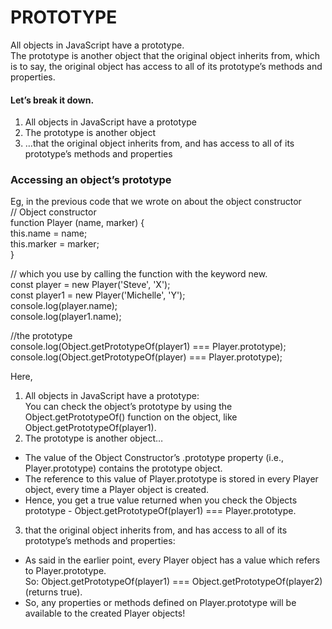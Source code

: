# PROTOTYPE
All objects in JavaScript have a prototype.  
The prototype is another object that the original object inherits from, which is to say, the original object has access to all of its prototype’s methods and properties.

#### Let’s break it down.
1. All objects in JavaScript have a prototype  
2. The prototype is another object
3. …that the original object inherits from, and has access to all of its prototype’s methods and properties


### Accessing an object’s prototype
Eg, in the previous code that we wrote on about the object constructor  
// Object constructor  
function Player (name, marker) {  
    this.name = name;  
    this.marker = marker;  
}

// which you use by calling the function with the keyword new.  
const player = new Player('Steve', 'X');  
const player1 = new Player('Michelle', 'Y');  
console.log(player.name);  
console.log(player1.name);  

//the prototype  
console.log(Object.getPrototypeOf(player1) === Player.prototype);  
console.log(Object.getPrototypeOf(player) === Player.prototype);  

Here, 
1. All objects in JavaScript have a prototype:  
You can check the object’s prototype by using the Object.getPrototypeOf() function on the object, like Object.getPrototypeOf(player1).
2. The prototype is another object…  
* The value of the Object Constructor’s .prototype property (i.e., Player.prototype) contains the prototype object.  
* The reference to this value of Player.prototype is stored in every Player object, every time a Player object is created.  
* Hence, you get a true value returned when you check the Objects prototype - Object.getPrototypeOf(player1) === Player.prototype.
3. that the original object inherits from, and has access to all of its prototype’s methods and properties:  
* As said in the earlier point, every Player object has a value which refers to Player.prototype.    
So: Object.getPrototypeOf(player1) === Object.getPrototypeOf(player2) (returns true).
* So, any properties or methods defined on Player.prototype will be available to the created Player objects!